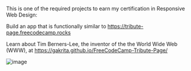 This is one of the required projects to earn my certification in Responsive Web Design: 

Build an app that is functionally similar to https://tribute-page.freecodecamp.rocks

Learn about Tim Berners-Lee, the inventor of the the World Wide Web (WWW), at https://gakrita.github.io/FreeCodeCamp-Tribute-Page/

![image](https://user-images.githubusercontent.com/121390616/229443355-cd873022-d3c8-49c9-830d-7cc67867b0dc.png)

